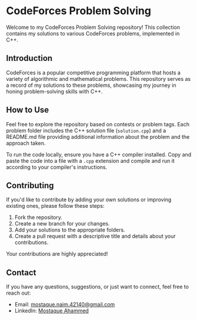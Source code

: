 # CodeForces Problem Solving

Welcome to my CodeForces Problem Solving repository! This collection contains my solutions to various CodeForces problems, implemented in C++.

## Introduction
CodeForces is a popular competitive programming platform that hosts a variety of algorithmic and mathematical problems. This repository serves as a record of my solutions to these problems, showcasing my journey in honing problem-solving skills with C++.

## How to Use
Feel free to explore the repository based on contests or problem tags. Each problem folder includes the C++ solution file (`solution.cpp`) and a README.md file providing additional information about the problem and the approach taken.

To run the code locally, ensure you have a C++ compiler installed. Copy and paste the code into a file with a `.cpp` extension and compile and run it according to your compiler's instructions.

## Contributing
If you'd like to contribute by adding your own solutions or improving existing ones, please follow these steps:
1. Fork the repository.
2. Create a new branch for your changes.
3. Add your solutions to the appropriate folders.
4. Create a pull request with a descriptive title and details about your contributions.

Your contributions are highly appreciated!

## Contact
If you have any questions, suggestions, or just want to connect, feel free to reach out:
- Email: [mostaque.naim.42140@gmail.com](mailto:mostaque.naim.42140@gmail.com)
- LinkedIn: [Mostaque Ahammed](https://www.linkedin.com/in/your-name](https://www.linkedin.com/in/mostaquenaim/)https://www.linkedin.com/in/mostaquenaim/)
